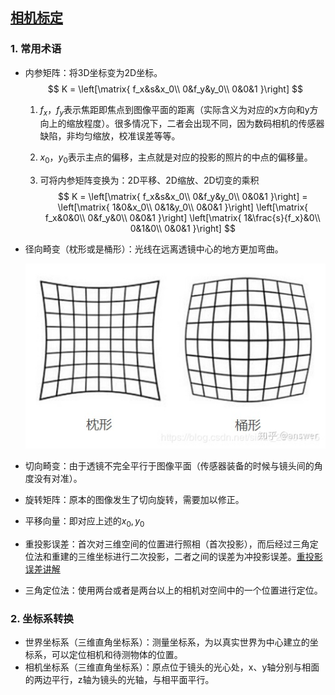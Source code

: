 ## [相机标定](https://blog.csdn.net/lql0716/article/details/71973318)

### 1. 常用术语

- 内参矩阵：将3D坐标变为2D坐标。
  $$
  K = \left[\matrix{
   f_x&s&x_0\\
   0&f_y&y_0\\
   0&0&1
  }\right]
  $$

  1. $f_x，f_y$表示焦距即焦点到图像平面的距离（实际含义为对应的x方向和y方向上的缩放程度）。很多情况下，二者会出现不同，因为数码相机的传感器缺陷，非均匀缩放，校准误差等等。

  2. $x_0，y_0$表示主点的偏移，主点就是对应的投影的照片的中点的偏移量。

  3. 可将内参矩阵变换为：2D平移、2D缩放、2D切变的乘积
     $$
     K = \left[\matrix{
      f_x&s&x_0\\
      0&f_y&y_0\\
      0&0&1
     }\right]
      = \left[\matrix{
      1&0&x_0\\
      0&1&y_0\\
      0&0&1
      }\right]
      \left[\matrix{
      f_x&0&0\\
      0&f_y&0\\
      0&0&1
      }\right]
      \left[\matrix{
      1&\frac{s}{f_x}&0\\
      0&1&0\\
      0&0&1
      }\right]
     $$

- 径向畸变（枕形或是桶形）：光线在远离透镜中心的地方更加弯曲。

  ![径向畸变示例](相机标定.assets/v2-2832515833f006d3031873b4500f325e_720w.webp)

- 切向畸变：由于透镜不完全平行于图像平面（传感器装备的时候与镜头间的角度没有对准）。
- 旋转矩阵：原本的图像发生了切向旋转，需要加以修正。
- 平移向量：即对应上述的$x_0,y_0$
- 重投影误差：首次对三维空间的位置进行照相（首次投影），而后经过三角定位法和重建的三维坐标进行二次投影，二者之间的误差为冲投影误差。[重投影误差讲解](https://www.cnblogs.com/Jessica-jie/p/7739775.html)
- 三角定位法：使用两台或者是两台以上的相机对空间中的一个位置进行定位。

### 2. 坐标系转换

- 世界坐标系（三维直角坐标系）：测量坐标系，为以真实世界为中心建立的坐标系，可以定位相机和待测物体的位置。
- 相机坐标系（三维直角坐标系）：原点位于镜头的光心处，x、y轴分别与相面的两边平行，z轴为镜头的光轴，与相平面平行。